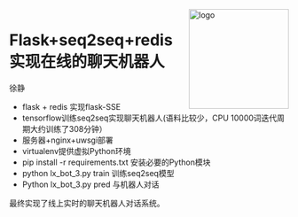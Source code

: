 
<img src="static/favo/xiaoX.ico" align="right" alt="logo" height="180" width="180" />


# Flask+seq2seq+redis实现在线的聊天机器人 


徐静

+ flask + redis 实现flask-SSE
+ tensorflow训练seq2seq实现聊天机器人(语料比较少，CPU 10000词迭代周期大约训练了308分钟）
+ 服务器+nginx+uwsgi部署
+ virtualenv提供虚拟Python环境
+ pip install -r requirements.txt 安装必要的Python模块
+ python lx_bot_3.py train 训练seq2seq模型
+ Python lx_bot_3.py pred 与机器人对话


最终实现了线上实时的聊天机器人对话系统。



